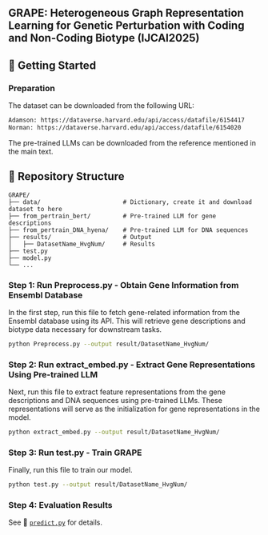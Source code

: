 ## GRAPE: Heterogeneous Graph Representation Learning for Genetic Perturbation with Coding and Non-Coding Biotype (IJCAI2025)
## 🏁 Getting Started

### Preparation
The dataset can be downloaded from the following URL:
```bash
Adamson: https://dataverse.harvard.edu/api/access/datafile/6154417
Norman: https://dataverse.harvard.edu/api/access/datafile/6154020
```
The pre-trained LLMs can be downloaded from the reference mentioned in the main text.

## 📁 Repository Structure  
```plaintext
GRAPE/
├── data/                       # Dictionary, create it and download dataset to here
├── from_pertrain_bert/         # Pre-trained LLM for gene descriptions
├── from_pertrain_DNA_hyena/    # Pre-trained LLM for DNA sequences
├── results/                    # Output 
│   ├── DatasetName_HvgNum/     # Results
├── test.py
├── model.py
└── ...          
```

### Step 1: Run Preprocess.py - Obtain Gene Information from Ensembl Database  
In the first step, run this file to fetch gene-related information from the Ensembl database using its API. This will retrieve gene descriptions and biotype data necessary for downstream tasks.  
```bash
python Preprocess.py --output result/DatasetName_HvgNum/
```

### Step 2: Run extract_embed.py - Extract Gene Representations Using Pre-trained LLM  
Next, run this file to extract feature representations from the gene descriptions and DNA sequences using pre-trained LLMs. These representations will serve as the initialization for gene representations in the model.
```bash
python extract_embed.py --output result/DatasetName_HvgNum/
```

### Step 3: Run test.py - Train GRAPE 
Finally, run this file to train our model.
```bash
python test.py --output result/DatasetName_HvgNum/
```

### Step 4: Evaluation Results
See 📁 [`predict.py`](./predict.py) for details.